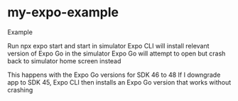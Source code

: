 # my-expo-example
Example

Run npx expo start and start in simulator
Expo CLI will install relevant version of Expo Go in the simulator
Expo Go will attempt to open but crash back to simulator home screen instead

This happens with the Expo Go versions for SDK 46 to 48
If I downgrade app to SDK 45, Expo CLI then installs an Expo Go version that works without crashing
